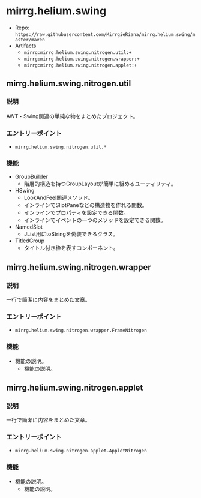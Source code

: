 # mirrg.helium.swing

- Repo: `https://raw.githubusercontent.com/MirrgieRiana/mirrg.helium.swing/master/maven`
- Artifacts
  - `mirrg:mirrg.helium.swing.nitrogen.util:+`
  - `mirrg:mirrg.helium.swing.nitrogen.wrapper:+`
  - `mirrg:mirrg.helium.swing.nitrogen.applet:+`

## mirrg.helium.swing.nitrogen.util

### 説明

AWT・Swing関連の単純な物をまとめたプロジェクト。

### エントリーポイント

- `mirrg.helium.swing.nitrogen.util.*`

### 機能

- GroupBuilder
  - 階層的構造を持つGroupLayoutが簡単に組めるユーティリティ。
- HSwing
  - LookAndFeel関連メソッド。
  - インラインでSliptPaneなどの構造物を作れる関数。
  - インラインでプロパティを設定できる関数。
  - インラインでイベントの一つのメソッドを設定できる関数。
- NamedSlot
  - JList用にtoStringを偽装できるクラス。
- TitledGroup
  - タイトル付き枠を表すコンポーネント。

## mirrg.helium.swing.nitrogen.wrapper

### 説明

一行で簡潔に内容をまとめた文章。

### エントリーポイント

- `mirrg.helium.swing.nitrogen.wrapper.FrameNitrogen`

### 機能

- 機能の説明。
  - 機能の説明。

## mirrg.helium.swing.nitrogen.applet

### 説明

一行で簡潔に内容をまとめた文章。

### エントリーポイント

- `mirrg.helium.swing.nitrogen.applet.AppletNitrogen`

### 機能

- 機能の説明。
  - 機能の説明。
